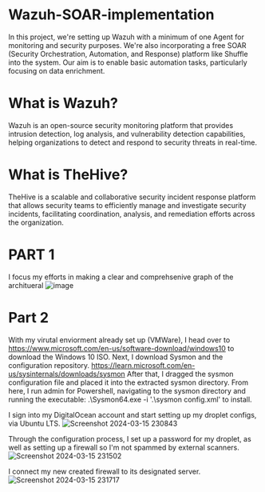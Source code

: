 # Wazuh-SOAR-implementation

In this project, we're setting up Wazuh with a minimum of one Agent for monitoring and security purposes. We're also incorporating a free SOAR (Security Orchestration, Automation, and Response) platform like Shuffle into the system. Our aim is to enable basic automation tasks, particularly focusing on data enrichment.

# What is Wazuh?

Wazuh is an open-source security monitoring platform that provides intrusion detection, log analysis, and vulnerability detection capabilities, helping organizations to detect and respond to security threats in real-time.

# What is TheHive?

TheHive is a scalable and collaborative security incident response platform that allows security teams to efficiently manage and investigate security incidents, facilitating coordination, analysis, and remediation efforts across the organization.

# PART 1 

I focus my efforts in making a clear and comprehsenive graph of the architueral 
![image](https://github.com/sharpleynate/Wazuh-SOAR-implementation/assets/114451775/9a168a0e-f721-4339-ba1b-88ead5a14537)

# Part 2

With my virutal enviorment already set up (VMWare), I head over to https://www.microsoft.com/en-us/software-download/windows10 to download the Windows 10 ISO. 
Next, I download Sysmon and the configuration repository. https://learn.microsoft.com/en-us/sysinternals/downloads/sysmon
After that, I dragged the sysmon configuration file and placed it into the extracted sysmon directory. 
From here, I run admin for Powershell, navigating to the sysmon directory and running the executable: .\Sysmon64.exe -i '.\sysmon config.xml' to install. 

I sign into my DigitalOcean account and start setting up my droplet configs, via Ubuntu LTS. 
![Screenshot 2024-03-15 230843](https://github.com/sharpleynate/Wazuh-SOAR-implementation/assets/114451775/c97e4807-95fc-4a36-87cc-8fc936945d4e)

Through the configuration process, I set up a password for my droplet, as well as setting up a firewall so I'm not spammed by external scanners. 
![Screenshot 2024-03-15 231502](https://github.com/sharpleynate/Wazuh-SOAR-implementation/assets/114451775/ae816ccb-afc2-4797-98c8-e474359802b5)

I connect my new created firewall to its designated server.
![Screenshot 2024-03-15 231717](https://github.com/sharpleynate/Wazuh-SOAR-implementation/assets/114451775/88991aca-1aa3-47bc-912e-45fc68fcadf2)
